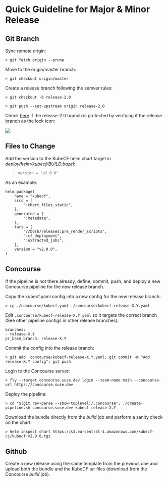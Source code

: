 # Quick Guideline for Major & Minor Release

## Git Branch

Sync remote origin:
```
> git fetch origin --prune
```

Move to the origin/master branch:
```
> git checkout origin/master
```

Create a release branch following the semver rules:
```
> git checkout -b release-2.0
```

```
> git push --set-upstream origin release-2.0
```


Check [here](https://github.com/cloudfoundry-incubator/kubecf/branches) if the release-2.0 branch is protected by verifying if the release branch as the lock icon:

![](https://i.imgur.com/n8DHyeF.png)


## Files to Change

Add the version to the KubeCF helm chart target in _deploy/helm/kubecf/BUILD.bazel_:
> ```version = "v2.0.0"```

As an example:
```
helm_package(
    name = "kubecf",
    srcs = [
        ":chart_files_static",
    ],
    generated = [
        ":metadata",
    ],
    tars = [
        "//bosh/releases:pre_render_scripts",
        ":cf_deployment",
        ":extracted_jobs",
    ],
    version = "v2.0.0",
)
```


## Concourse

If the pipeline is not there already, define, commit, push, and deploy a new
Concourse pipeline for the new release branch.

Copy the kubecf.yaml config into a new config for the new release branch:

    > cp ./concourse/kubecf.yaml ./concourse/kubecf-release-X.Y.yaml

Edit `.concourse/kubecf-release-X.Y.yaml` so it targets the correct branch (See
other pipeline configs in other release branches):

```
branches:
- release-X.Y
pr_base_branch: release-X.Y
```

Commit the config into the release branch:
```
> git add .concourse/kubecf-release-X.Y.yaml; git commit -m "Add release-X.Y config"; git push
```

Login to the Concourse server:

```
> fly --target concourse.suse.dev login --team-name main --concourse-url https://concourse.suse.dev
```

Deploy the pipeline:
```
> cd "$(git rev-parse --show-toplevel)/.concourse"; ./create-pipeline.sh concourse.suse.dev kubecf-release-X.Y
```

Download the bundle directly from the _build_ job and perform a sanity check on the chart:

```
> helm inspect chart https://s3.eu-central-1.amazonaws.com/kubecf-ci/kubecf-v2.0.0.tgz
```

## Github

Create a new release using the same template from the previous one and upload both the bundle and the KubeCF tar files (download from the Concourse *build* job).

